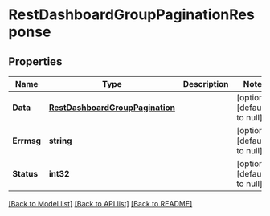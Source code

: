 # RestDashboardGroupPaginationResponse

## Properties
Name | Type | Description | Notes
------------ | ------------- | ------------- | -------------
**Data** | [**RestDashboardGroupPagination**](RestDashboardGroupPagination.md) |  | [optional] [default to null]
**Errmsg** | **string** |  | [optional] [default to null]
**Status** | **int32** |  | [optional] [default to null]

[[Back to Model list]](../README.md#documentation-for-models) [[Back to API list]](../README.md#documentation-for-api-endpoints) [[Back to README]](../README.md)


